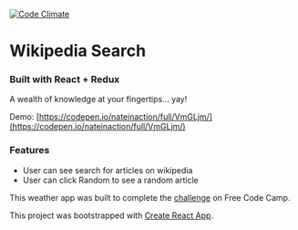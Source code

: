 [![Code Climate](https://codeclimate.com/github/nateinaction/Wikipedia-Search/badges/gpa.svg)](https://codeclimate.com/github/nateinaction/Wikipedia-Search)
# Wikipedia Search
### Built with React + Redux

A wealth of knowledge at your fingertips... yay!

Demo: [https://codepen.io/nateinaction/full/VmGLjm/](https://codepen.io/nateinaction/full/VmGLjm/)

### Features
- User can see search for articles on wikipedia
- User can click Random to see a random article

This weather app was built to complete the [challenge](https://www.freecodecamp.com/challenges/build-a-wikipedia-viewer) on Free Code Camp.

This project was bootstrapped with [Create React App](https://github.com/facebookincubator/create-react-app).
